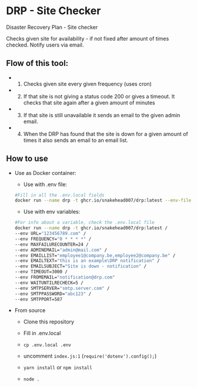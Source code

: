 # DRP - Site Checker
Disaster Recovery Plan - Site checker

Checks given site for availability - if not fixed after amount of times checked. Notify users via email.

## Flow of this tool:

- 1) Checks given site every given frequency (uses cron)
- 2) If that site is not giving a status code 200 or gives a timeout. 
     It checks that site again after a given amount of minutes
- 3) If that site is still unavailable it sends an email to the given admin email.
- 4) When the DRP has found that the site is down for a given amount of times it also sends an email to an email list.

## How to use

- Use as Docker container:
    - Use with .env file:

    ```bash
    #Fill in all the .env.local fields
    docker run --name drp -t ghcr.io/snakehead007/drp:latest --env-file ./.env.local
    ```
    - Use with env variables:
    ```bash
    #For info about a variable, check the .env.local file
    docker run --name drp -t ghcr.io/snakehead007/drp:latest /
    --env URL="123456789.com" /
    --env FREQUENCY="0 * * * *" /
    --env MAXFAILURECOUNTER=24 /
    --env ADMINEMAIL="admin@mail.com" /
    --env EMAILLIST="employee1@company.be,employee2@company.be" /
    --env EMAILTEXT="this is an example\DRP notification" /
    --env EMAILSUBJECT="Site is down - notification" /
    --env TIMEOUT=3000 /
    --env FROMEMAIL="notification@drp.com"
    --env WAITUNTILRECHECK=5 /
    --env SMTPSERVER="smtp.server.com" /
    --env SMTPPASSWORD="abc123" /
    --env SMTPPORT=587
    ```

- From source
    - Clone this repository

    - Fill in .env.local

    - `cp .env.local .env`

    - uncomment `index.js:1` (`require('dotenv').config();`)

    - `yarn install` or `npm install`

    - `node .`